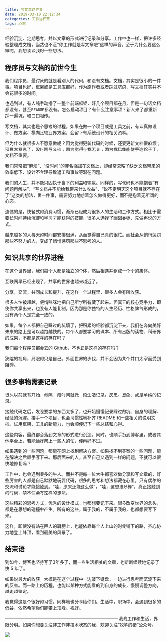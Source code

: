 ```yaml
---
title: 写文章这件事
date: 2019-03-10 22:12:34
categories: 工作这杯茶
tags: 心态
---
```

经验沉淀、定期思考，并以文章的形式进行记录和分享。工作中也一样，把许多经验整理成文档，当然也不乏“你工作就是写文章吧”这样的声音。至于为什么要这么做呢，我想谈谈我的一些想法。
<!--more-->

## 程序员与文档的前世今生
我们程序员，最讨厌的就是看别人的代码，和没有文档。文档，其实是很小的一件事。项目也好，框架或是工具库都好，作为原作者或者踩过坑的，写文档其实并不会花很多的时间。

也遇到过，有人纯手动撸了一整个前端框架，好几个项目都在用，但是一句话文档都没有，甚至`README`都没有。怎么启动项目？有什么注意事项？新人来了都重新踩一遍坑，和口口相传。

写文档，其实也是个思考的过程。如果在做一个项目或是工具之前，有认真做设计、做方案、横向比较业界方案，会留下有系统设计的相关资料。

但为什么就很多人不愿意做呢？因为觉得更新代码的时候，还要更新文档很麻烦；项目太紧急了，没时间写文档；因为觉得与我无关；因为我已经能徒手造轮子了，文档不重要。

我们常常把“麻烦”、“没时间”的罪名强加在文档上，却经常忽略了缺乏文档带来的效率低下、设计不合理导致返工和事故等潜在问题。

我们的人生，并不能只固执于当下的利益和输赢。同样的，写代码也不能抱着“有问题再解决”、“写文档并不能给我带来什么收益”、“说不定明天这个项目就不存在了”这类的想法，做一件事，需要努力地想着怎么做得更好，而不是抱着无所谓的心态。

遗憾的是，快餐式的消费习惯，渐渐已经成为很多人的生活和工作方式。相比于需要长时间持续沉淀和学习才能获得的技能，很多人选择了囫囵吞枣、先做再说的方式。

越来越多的人每天的时间都安排很满，从而觉得自己真的很忙。而社会从悄悄惩罚那些不努力的人，变成了悄悄惩罚那些不思考的人。

## 知识共享的世界进程
在这个世界里，我们每个人都是独立的个体，然后相遇并组成一个个的集体。

互联网早已经出现了，共享的世界也越来越近了。

分享，交流，共同成长和提升，在这样一个过程里，很多人会有所收获。

很多人怕被超越，便悄咪咪地把自己所学所有藏了起来。但真正的核心竞争力，即使你共享出来，也没有人能复制。因为那是你独特的人生经历、性格脾气形成的，没有两个人是完全一致的。

如果，每个人都把自己踩过的坑填了，把积累的经验都沉淀下来，我们在奔向美好未来的路上是可以越跑越快的。每个人都要学习的课本、所有出版的读物、科研界的成果，不都是这样的存在吗？

我们每个程序员都会去的 Github，不也正是这样的存在吗？

狭隘的视角，局限的只是自己。外面世界的步伐，并不会因为某个井口太窄而受到阻碍。

## 很多事物需要记录
很久以前就有开始，每隔一段时间就做一段生活记录，反思、想象、或是单纯的记录。

接触代码之后，发现要学的东西太多了，也开始慢慢记录踩过的坑、自身的理解、经验的沉淀。接手一个项目，也会习惯性地补齐 README 和一些相关的说明文档。试用框架、工具的新能力，也会顺便记下一些总结和心得。

这些内容，最终都会落到文章的形式进行沉淀。同时，也顺手扔到博客里，或者其他平台上，若能恰好帮上一些人的忙，便再好不过。

如果遇到的一些问题，都能在网上找到解决方案。如果找不到答案的一些问题，能在解决之后顺手写下来。那后面来的人，甚至自己又遇到一样的问题，不就可以很快地修复吗？

工作中，也会遇到很多的牛人。而并不是每一位大牛都喜欢做分享和写文章的，好些厉害的人都是自己默默地玩耍代码，很多的思考和想法都藏在心里，只有偶尔的交流和讨论才能接触到。“哇，原来还能这么做”，“哇，这想法好棒”，真正接触到的时候，禁不住会有这样的想法。

这些精彩的思考方式，优秀的设计模式，也都想要记下来。很多改变世界的念头，都是在思想的碰撞中产生。所有的这些，属于我的，不属于我的，也都想要写下来。

这样，即使没有站在巨人的肩膀上，也能依靠每个人上山的时候铺下的路，齐心协力地登上峰顶，看到最美的风景了。

## 结束语
到如今，博客也坚持写了3年多了，而一些生活相关的文章，也断断续续地记录了快 5 年了。

如果说最大的收获，大概是在这个过程中一边敲下键盘，一边进行思考而沉淀下来的反省。而一路上的历程，也能以某种方式能看的到自身的成长，慢慢调整方向，越走越坚定。

我觉得这是个很好的习惯，同样地也分享给你们。生活中，职场中，会遇到很多的低谷，依然希望你们能攀上顶峰。祝好。

——————————————————————————
我的工作和生活，界限分明。如果你想要关注非工作非技术状态的我，欢迎关注“牧羊的猪”公众号。

![](https://github-imglib-1255459943.cos.ap-chengdu.myqcloud.com/qrcode_for_gh_0404f6ab1848_258.jpg)